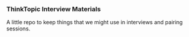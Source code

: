 ### ThinkTopic Interview Materials

A little repo to keep things that we might use in interviews and pairing
sessions.


